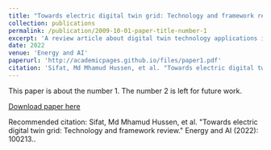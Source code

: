 ```yaml
---
title: "Towards electric digital twin grid: Technology and framework review"
collection: publications
permalink: /publication/2009-10-01-paper-title-number-1
excerpt: 'A review article about digital twin technology applications in grid infrastructure.'
date: 2022
venue: 'Energy and AI'
paperurl: 'http://academicpages.github.io/files/paper1.pdf'
citation: 'Sifat, Md Mhamud Hussen, et al. "Towards electric digital twin grid: Technology and framework review." Energy and AI (2022): 100213.'
---
```

This paper is about the number 1. The number 2 is left for future work.

[Download paper here](https://www.sciencedirect.com/science/article/pii/S2666546822000593)

Recommended citation: Sifat, Md Mhamud Hussen, et al. "Towards electric digital twin grid: Technology and framework review." Energy and AI (2022): 100213..
